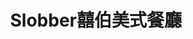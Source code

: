 ---
title: "Slobber囍伯美式餐廳"
description: "Slobber囍伯美式餐廳"
layout: shop
keywords:
  - 美食競賽
  - 台灣美食
  - 美食精選
datePublished: "2025-06-30"
dateModified: "2025-07-04"
city: "宜蘭縣"
district: "宜蘭市"
address: "宜蘭縣宜蘭市舊城東路40號"
phone: "039361682"
geo: "24.757430960307346, 121.75652721377436"
google_map: "https://maps.app.goo.gl/dtbDKcZzkKSFfLGy7"
footinder: "https://footinder.com.tw/%E5%AE%9C%E8%98%AD%E7%B8%A3%E5%AE%9C%E8%98%AD%E5%B8%82/1044/"
official: "https://www.facebook.com/SlobberBurger"
award:
  - name: "500盤"
    year: "2024"
    entries:
      - dishes:
          - "chili burger"

---